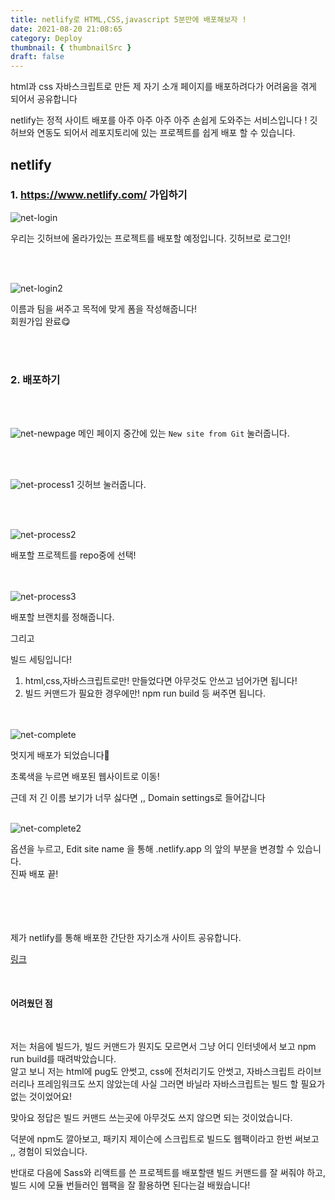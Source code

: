 ```yaml
---
title: netlify로 HTML,CSS,javascript 5분만에 배포해보자 !
date: 2021-08-20 21:08:65
category: Deploy
thumbnail: { thumbnailSrc }
draft: false
---
```


html과 css 자바스크립트로 만든 제 자기 소개 페이지를 배포하려다가 어려움을 겪게 되어서 공유합니다



netlify는 정적 사이트 배포를 아주 아주 아주 아주 손쉽게 도와주는 서비스입니다 !
깃허브와 연동도 되어서 레포지토리에 있는 프로젝트를 쉽게 배포 할 수 있습니다.



## netlify



###  1. https://www.netlify.com/  가입하기


![net-login](./img/net-login.png)



우리는 깃허브에 올라가있는 프로젝트를 배포할 예정입니다. 깃허브로 로그인!

<br><br>

![net-login2](./img/net-signup.png)

이름과 팀을 써주고 목적에 맞게 폼을 작성해줍니다!  
회원가입 완료😋

<br><br>

### 2. 배포하기
<br><br>



![net-newpage](/./img/net-newpage.png)
메인 페이지 중간에 있는 `New site from Git`  눌러줍니다.

<br><br>

![net-process1](./img/net-process1.png)
깃허브 눌러줍니다.

<br><br>


![net-process2](./img/net-process2.png)



배포할 프로젝트를 repo중에 선택!  
<br><br>


![net-process3](./img/net-process3.png)

배포할 브랜치를 정해줍니다.  



그리고 



빌드 세팅입니다!

1. html,css,자바스크립트로만! 만들었다면 아무것도 안쓰고 넘어가면 됩니다!
2. 빌드 커맨드가 필요한 경우에만! npm run build 등 써주면 됩니다.  
<br><br>


![net-complete](./img/net-complete.png)



멋지게 배포가 되었습니다🥳

초록색을 누르면 배포된 웹사이트로 이동!

근데 저 긴 이름 보기가 너무 싫다면 ,, Domain settings로 들어갑니다 <br><br>



![net-complete2](./img/net-complete2.png)



옵션을 누르고, Edit site name 을 통해 .netlify.app 의 앞의 부분을 변경할 수 있습니다.  
진짜 배포 끝!

<br><br><br><br>
제가 netlify를 통해 배포한 간단한 자기소개 사이트 공유합니다.

[링크](https://wook95-introduce.netlify.app/)

<br>

#### 어려웠던 점
<br>

저는 처음에 빌드가, 빌드 커맨드가 뭔지도 모르면서 그냥 어디 인터넷에서 보고 npm run build를 때려박았습니다.  
알고 보니 저는 html에 pug도 안썻고, css에 전처리기도 안썻고, 자바스크립트 라이브러리나 프레임워크도 쓰지 않았는데 사실 그러면 바닐라 자바스크립트는 빌드 할 필요가 없는 것이었어요! 



맞아요 정답은 빌드 커맨드 쓰는곳에 아무것도 쓰지 않으면 되는 것이었습니다.

덕분에 npm도 깔아보고, 패키지 제이슨에 스크립트로 빌드도 웹팩이라고 한번 써보고 ,, 경험이 되었습니다.

반대로 다음에 Sass와 리액트를 쓴 프로젝트를 배포할땐 빌드 커맨드를 잘 써줘야 하고, 빌드 시에 모듈 번들러인 웹팩을 잘 활용하면 된다는걸 배웠습니다!
